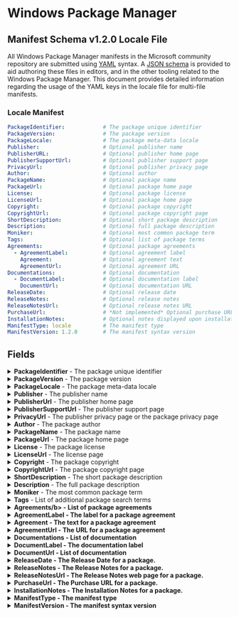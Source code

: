 [JSON schema]:                                      https://github.com/microsoft/winget-cli/blob/master/schemas/JSON/manifests/v1.2.0/manifest.locale.1.2.0.json
[YAML]:                                             https://yaml.org/spec
[semantic version]:                                 https://semver.org
[Available languages for Windows]:                  https://docs.microsoft.com/windows-hardware/manufacture/desktop/available-language-packs-for-windows
[Default Input Profiles Input Locales in Windows]:  https://docs.microsoft.com/windows-hardware/manufacture/desktop/default-input-locales-for-windows-language-packs
[install]:                                          https://docs.microsoft.com/windows/package-manager/winget/install
[list]:                                             https://docs.microsoft.com/windows/package-manager/winget/list
[upgrade]:                                          https://docs.microsoft.com/windows/package-manager/winget/upgrade

# Windows Package Manager
## Manifest Schema v1.2.0 Locale File

All Windows Package Manager manifests in the Microsoft community repository are submitted using [YAML] syntax. A [JSON schema] is provided to aid authoring these files in editors, and in the other tooling related to the Windows Package Manager. This document provides detailed information regarding the usage of the YAML keys in the locale file for multi-file manifests.

### Locale Manifest

```YAML
PackageIdentifier:            # The package unique identifier
PackageVersion:               # The package version
PackageLocale:                # The package meta-data locale
Publisher:                    # Optional publisher name
PublisherURL:                 # Optional publisher home page
PublisherSupportUrl:          # Optional publisher support page
PrivacyUrl:                   # Optional publisher privacy page
Author:                       # Optional author
PackageName:                  # Optional package name
PackageUrl:                   # Optional package home page
License:                      # Optional package license
LicenseUrl:                   # Optional package home page
Copyright:                    # Optional package copyright
CopyrightUrl:                 # Optional package copyright page
ShortDescription:             # Optional short package description
Description:                  # Optional full package description
Moniker:                      # Optional most common package term
Tags:                         # Optional list of package terms
Agreements:                   # Optional package agreements
  - AgreementLabel:           # Optional agreement label
    Agreement:                # Optional agreement text
    AgreementUrl:             # Optional agreement URL
Documentations:               # Optional documentation
  - DocumentLabel:            # Optional documentation label
    DocumentUrl:              # Optional documentation URL
ReleaseDate:                  # Optional release date
ReleaseNotes:                 # Optional release notes
ReleaseNotesUrl:              # Optional release notes URL
PurchaseUrl:                  # *Not implemented* Optional purchase URL
InstallationNotes:            # Optional notes displayed upon installation
ManifestType: locale          # The manifest type
ManifestVersion: 1.2.0        # The manifest syntax version
```

## Fields

<details>
 <summary><b>PackageIdentifier</b> - The package unique identifier</summary>

 **Required Field**

 This key is the unique identifier for a given package. This value is generally in the form of `Publisher.Package`. It is case sensitive, and this value must match the folder structure under the partition directory in GitHub.
</details>

<details>
 <summary><b>PackageVersion</b> - The package version</summary>

 **Required Field**

 This key represents the version of the package. It is related to the specific release this manifests targets. In some cases you will see a perfectly formed [semantic version] number, and in other cases you might see something different. These may be date driven, or they might have other characters with some package specific meaning for example.

 The Windows Package Manager client uses this version to determine whether or not an upgrade for a package is available. In some cases, packages may be released with a marketing driven version, and that causes trouble with the `winget upgrade` command.

 The current best practice is to use the value reported in Add / Remove Programs when this version of the package is installed. In some cases, packages do not report a version resulting in an upgrade loop or other unwanted behavior.
</details>

<details>
  <summary><b>PackageLocale</b> - The package meta-data locale</summary>

  **Required Field**

  This key represents the locale for package meta-data. The format is BCP-47. This value identifies the language for meta-data to be displayed to a user when no locale file matching their preferences is available. The Microsoft community package repository validation pipelines also use this value to determine appropriate validation rules for this file.

  **References**

* [Available languages for Windows]
* [Default Input Profiles (Input Locales) in Windows]

  >Note: This field is the key to determining which fields are required for the Microsoft community repository. The default locale specified in the version file must match with this value.
 </details>

<details>
  <summary><b>Publisher</b> - The publisher name</summary>

  **Optional Field**

  This key represents the name of the publisher for a given package. This field is intended to allow the full publisher's or ISV's name to be displayed as they wish.

  >Note: With the 1.0 release of the Windows Package Manager, this name affects how packages from a source are mapped to Apps installed in Windows 10 and Windows 11 via Add / Remove Programs (ARP). The best practice is to ensure this matches the ARP entry for the package when it has been installed. The impact is associated with `winget upgrade` and `winget list`.
 </details>

<details>
  <summary><b>PublisherUrl</b> - The publisher home page</summary>

  **Optional Field**

  This key represents the web site for the publisher or ISV.
 </details>

<details>
  <summary><b>PublisherSupportUrl</b> - The publisher support page</summary>

  **Optional Field**

  This key represents the customer support web site or specific web page provided by the publisher or ISV.
 </details>

<details>
  <summary><b>PrivacyUrl</b> - The publisher privacy page or the package privacy page</summary>

  **Optional Field**

  This key represents the privacy web site or specific web page provided the publisher or ISV. If there is a privacy web site or specific web page for the package, it is preferred over a generic privacy page for the publisher.
 </details>

<details>
  <summary><b>Author</b> - The package author</summary>

  **Optional Field**

  This key represents the author of a package. In some cases, the author is an individual who develops and or maintains the package.
 </details>

<details>
  <summary><b>PackageName</b> - The package name</summary>

  **Optional Field**

  This key represents the name of the package. This field is intended to allow the full package name to be displayed as the publisher or ISV wishes.

  >Note: With the 1.0 release of the Windows Package Manager, this name affects how packages from a source are mapped to Apps installed in Windows 10 via Add / Remove Programs (ARP). The best practice is to ensure this matches the ARP entry for the package name when it has been installed. The impact is associated with `winget upgrade` and `winget list`.
 </details>

<details>
  <summary><b>PackageUrl</b> - The package home page</summary>

  **Optional Field**

  This key represents the web site for the package.
 </details>

<details>
  <summary><b>License</b> - The package license</summary>

  **Optional Field**

  This key represents the license governing the use and or distribution for the product. This could be an open source license, or a commercial license. Please note that a copyright is not considered a license. If there is no available information on a product's license, "Proprietary" should be the value in this field.
 </details>

<details>
  <summary><b>LicenseUrl</b> - The license page</summary>

  **Optional Field**

  This key represents the license web site or specific web page provided the publisher or ISV. If there is a license web site or specific web page for the package, it is preferred over a generic license page for the publisher.
  
  If this is a link to the license file for an open source project, it should be specific to the version for the package. Some open source projects change their license over time.
 </details>

<details>
  <summary><b>Copyright</b> - The package copyright</summary>

  **Optional Field**

  This key represents the copyright for the package.
 </details>

<details>
  <summary><b>CopyrightUrl</b> - The package copyright page</summary>

  **Optional Field**

  This key represents the copyright web site or specific web page provided the publisher or ISV. If there is a copyright web site or specific web page for the package, it is preferred over a generic copyright page for the publisher.
  
  If this is a link to the copyright file for an open source project, it should be specific to the version for the package. Some open source projects change their copyright over time.
 </details>

<details>
  <summary><b>ShortDescription</b> - The short package description</summary>

  **Optional Field**

  This key represents the description for a package. It is intended for use in `winget show` to help a user understand what the package is.

  >Note: This should be something descriptive about what the package does, and it should not simply state something like "&lt;package name&gt; installer" or "&lt;package name&gt; setup".
 </details>

<details>
  <summary><b>Description</b> - The full package description</summary>

  **Optional Field**

  This key represents the full or long description for a package. It is *not* currently used in the Windows Package Manager.

  >Note: This was included for future integration with the Microsoft Store source to provide the ability to display the full package description.
 </details>

<details>
  <summary><b>Moniker</b> - The most common package term</summary>

  **Optional Field**

  This key represents the most common term users would search for when installing or upgrading a package. If only one package uses this moniker, then the [install], [list] and [upgrade] command may match with this package. 
  
  >Note:Moniker is the third property evaluated when searching for a matching package.
 </details>
 
<details>
  <summary><b>Tags</b> - List of additional package search terms</summary>

  **Optional Field**

  This key represents other common term users would search for when looking for packages. 

  >Note: The best practice is to present these terms in all lower case with hyphens rather than spaces.
 </details>
 
 <details>
   <summary><b>Agreements/b> - List of package agreements</summary>

   **Optional Field**

   This key holds any agreements a user must accept prior to download and subsequent install or upgrade.

   >Note: In the Windows Package Manager Community Repository, these are only allowed to be submitted by verified developers.
  </details>
  
<details>
  <summary><b>AgreementLabel</b> - The label for a package agreement</summary>
    
  **Optional Field**

  This key represents the label for a package agreement.
</details>

<details>
  <summary><b>Agreement</b> - The text for a package agreement</summary>
    
  **Optional Field**

  This key represents the text or body of a package agreement.
</details>

<details>
  <summary><b>AgreementUrl</b> - The URL for a package agreement</summary>
  
  **Optional Field**

  This key represents the URL for a package agreement.
</details>

<details>
  <summary><b>Documentations</b> - List of documentation</summary>
  
  **Optional Field**

  This key holds any documentation for providing software guides such as manuals and troubleshooting URLs.
</details>

<details>
  <summary><b>DocumentLabel</b> - The documentation label</summary>
  
  **Optional Field**

  This key represents the label for a documentation.
</details>

<details>
  <summary><b>DocumentUrl</b> - List of documentation</summary>
  
  **Optional Field**

  This key represents the URL for a documentation.
</details>

<details>
  <summary><b>ReleaseDate</b> - The Release Date for a package.</summary>
  
  **Optional Field**

  This key represents the release date for a package.
</details>

<details>
  <summary><b>ReleaseNotes</b> - The Release Notes for a package.</summary>
  
  **Optional Field**

  This key represents release notes for a package.
</details>

<details>
  <summary><b>ReleaseNotesUrl</b> - The Release Notes web page for a package.</summary>
  
  **Optional Field**

  This key represents release notes web page for a package.
</details>

<details>
  <summary><b>PurchaseUrl</b> - The Purchase URL for a package.</summary>
  
  **Optional Field**

  This key represents the purchase url for acquiring entitlement for a package.
</details>

<details>
  <summary><b>InstallationNotes</b> - The Installation Notes for a package.</summary>
  
  **Optional Field**

  This key represents the notes displayed to the user upon completion of a package installation.
</details>

<details>
 <summary><b>ManifestType</b> - The manifest type</summary>

 **Required Field**

 This key must have the value "locale". The Microsoft community package repository validation pipelines also use this value to determine appropriate validation rules when evaluating this file.
</details>

<details>
 <summary><b>ManifestVersion</b> - The manifest syntax version</summary>

 **Required Field**

 This key must have the value "1.2.0". The Microsoft community package repository validation pipelines also use this value to determine appropriate validation rules when evaluating this file.
</details>
